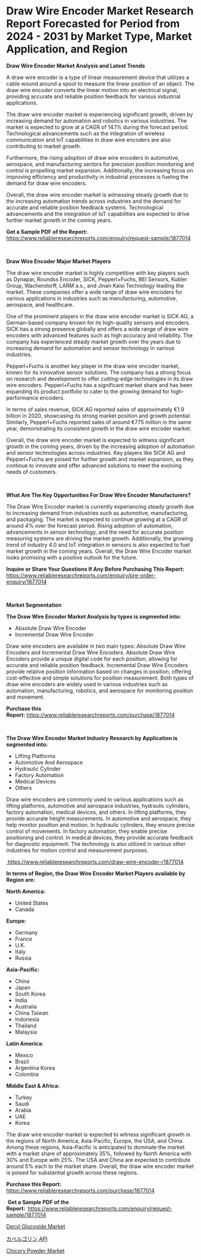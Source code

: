 <p><h1>Draw Wire Encoder Market Research Report Forecasted for Period from 2024 -  2031 by Market Type, Market Application, and Region</h1></p><p><strong>Draw Wire Encoder Market Analysis and Latest Trends</strong></p>
<p><p>A draw wire encoder is a type of linear measurement device that utilizes a cable wound around a spool to measure the linear position of an object. The draw wire encoder converts the linear motion into an electrical signal, providing accurate and reliable position feedback for various industrial applications.</p><p>The draw wire encoder market is experiencing significant growth, driven by increasing demand for automation and robotics in various industries. The market is expected to grow at a CAGR of 14.1% during the forecast period. Technological advancements such as the integration of wireless communication and IoT capabilities in draw wire encoders are also contributing to market growth.</p><p>Furthermore, the rising adoption of draw wire encoders in automotive, aerospace, and manufacturing sectors for precision position monitoring and control is propelling market expansion. Additionally, the increasing focus on improving efficiency and productivity in industrial processes is fueling the demand for draw wire encoders.</p><p>Overall, the draw wire encoder market is witnessing steady growth due to the increasing automation trends across industries and the demand for accurate and reliable position feedback systems. Technological advancements and the integration of IoT capabilities are expected to drive further market growth in the coming years.</p></p>
<p><strong>Get a Sample PDF of the Report:&nbsp;</strong> <a href="https://www.reliableresearchreports.com/enquiry/request-sample/1877014">https://www.reliableresearchreports.com/enquiry/request-sample/1877014</a></p>
<p>&nbsp;</p>
<p><strong>Draw Wire Encoder Major Market Players</strong></p>
<p><p>The draw wire encoder market is highly competitive with key players such as Dynapar, Roundss Encoder, SICK, Pepperl+Fuchs, BEI Sensors, Kubler Group, Wachendorff, LARM a.s., and Jinan Kaisi Technology leading the market. These companies offer a wide range of draw wire encoders for various applications in industries such as manufacturing, automotive, aerospace, and healthcare.</p><p>One of the prominent players in the draw wire encoder market is SICK AG, a German-based company known for its high-quality sensors and encoders. SICK has a strong presence globally and offers a wide range of draw wire encoders with advanced features such as high accuracy and reliability. The company has experienced steady market growth over the years due to increasing demand for automation and sensor technology in various industries.</p><p>Pepperl+Fuchs is another key player in the draw wire encoder market, known for its innovative sensor solutions. The company has a strong focus on research and development to offer cutting-edge technologies in its draw wire encoders. Pepperl+Fuchs has a significant market share and has been expanding its product portfolio to cater to the growing demand for high-performance encoders.</p><p>In terms of sales revenue, SICK AG reported sales of approximately €1.9 billion in 2020, showcasing its strong market position and growth potential. Similarly, Pepperl+Fuchs reported sales of around €775 million in the same year, demonstrating its consistent growth in the draw wire encoder market.</p><p>Overall, the draw wire encoder market is expected to witness significant growth in the coming years, driven by the increasing adoption of automation and sensor technologies across industries. Key players like SICK AG and Pepperl+Fuchs are poised for further growth and market expansion, as they continue to innovate and offer advanced solutions to meet the evolving needs of customers.</p></p>
<p>&nbsp;</p>
<p><strong>What Are The Key Opportunities For Draw Wire Encoder Manufacturers?</strong></p>
<p><p>The Draw Wire Encoder market is currently experiencing steady growth due to increasing demand from industries such as automotive, manufacturing, and packaging. The market is expected to continue growing at a CAGR of around 4% over the forecast period. Rising adoption of automation, advancements in sensor technology, and the need for accurate position measuring systems are driving the market growth. Additionally, the growing trend of industry 4.0 and IoT integration in sensors is also expected to fuel market growth in the coming years. Overall, the Draw Wire Encoder market looks promising with a positive outlook for the future.</p></p>
<p><strong>Inquire or Share Your Questions If Any Before Purchasing This Report:</strong> <a href="https://www.reliableresearchreports.com/enquiry/pre-order-enquiry/1877014">https://www.reliableresearchreports.com/enquiry/pre-order-enquiry/1877014</a></p>
<p>&nbsp;</p>
<p><strong>Market Segmentation</strong></p>
<p><strong>The Draw Wire Encoder Market Analysis by types is segmented into:</strong></p>
<p><ul><li>Absolute Draw Wire Encoder</li><li>Incremental Draw Wire Encoder</li></ul></p>
<p><p>Draw wire encoders are available in two main types: Absolute Draw Wire Encoders and Incremental Draw Wire Encoders. Absolute Draw Wire Encoders provide a unique digital code for each position, allowing for accurate and reliable position feedback. Incremental Draw Wire Encoders provide relative position information based on changes in position, offering cost-effective and simple solutions for position measurement. Both types of draw wire encoders are widely used in various industries such as automation, manufacturing, robotics, and aerospace for monitoring position and movement.</p></p>
<p><strong>Purchase this Report:&nbsp;</strong><a href="https://www.reliableresearchreports.com/purchase/1877014">https://www.reliableresearchreports.com/purchase/1877014</a></p>
<p>&nbsp;</p>
<p><strong>The Draw Wire Encoder Market Industry Research by Application is segmented into:</strong></p>
<p><ul><li>Lifting Platforms</li><li>Automotive And Aerospace</li><li>Hydraulic Cylinder</li><li>Factory Automation</li><li>Medical Devices</li><li>Others</li></ul></p>
<p><p>Draw wire encoders are commonly used in various applications such as lifting platforms, automotive and aerospace industries, hydraulic cylinders, factory automation, medical devices, and others. In lifting platforms, they provide accurate height measurements. In automotive and aerospace, they help monitor position and motion. In hydraulic cylinders, they ensure precise control of movements. In factory automation, they enable precise positioning and control. In medical devices, they provide accurate feedback for diagnostic equipment. The technology is also utilized in various other industries for motion control and measurement purposes.</p></p>
<p><a href="https://www.reliableresearchreports.com/draw-wire-encoder-r1877014">&nbsp;https://www.reliableresearchreports.com/draw-wire-encoder-r1877014</a></p>
<p><strong>In terms of Region, the Draw Wire Encoder Market Players available by Region are:</strong></p>
<p>
    <p> <strong> North America: </strong>
        <ul>
            <li>United States</li>
            <li>Canada</li>
        </ul>
        </p> 
    <p> <strong> Europe: </strong>
        <ul>
            <li>Germany</li>
            <li>France</li>
            <li>U.K.</li>
            <li>Italy</li>
            <li>Russia</li>
        </ul>
        </p> 
    <p> <strong> Asia-Pacific: </strong>
        <ul>
            <li>China</li>
            <li>Japan</li>
            <li>South Korea</li>
            <li>India</li>
            <li>Australia</li>
            <li>China Taiwan</li>
            <li>Indonesia</li>
            <li>Thailand</li>
            <li>Malaysia</li>
        </ul>
        </p> 
    <p> <strong> Latin America: </strong>
        <ul>
            <li>Mexico</li>
            <li>Brazil</li>
            <li>Argentina Korea</li>
            <li>Colombia</li>
        </ul>
        </p> 
    <p> <strong> Middle East & Africa: </strong>
        <ul>
            <li>Turkey</li>
            <li>Saudi</li>
            <li>Arabia</li>
            <li>UAE</li>
            <li>Korea</li>
        </ul>
    </p>
    </p>
<p><p>The draw wire encoder market is expected to witness significant growth in the regions of North America, Asia-Pacific, Europe, the USA, and China. Among these regions, Asia-Pacific is anticipated to dominate the market with a market share of approximately 35%, followed by North America with 30% and Europe with 25%. The USA and China are expected to contribute around 5% each to the market share. Overall, the draw wire encoder market is poised for substantial growth across these regions.</p></p>
<p><strong>Purchase this Report: </strong><a href="https://www.reliableresearchreports.com/purchase/1877014">https://www.reliableresearchreports.com/purchase/1877014</a></p>
<p>&nbsp;<strong>Get a Sample PDF of the Report:&nbsp;&nbsp;</strong><a href="https://www.reliableresearchreports.com/enquiry/request-sample/1877014">https://www.reliableresearchreports.com/enquiry/request-sample/1877014</a></p>
<p><strong></strong></p>
<p><p><a href="https://github.com/zcbxbnir25/Market-Research-Report-List-1/blob/main/decyl-glucoside-market.md">Decyl Glucoside Market</a></p><p><a href="https://github.com/mohamedbakry57/Market-Research-Report-List-4/blob/main/1269608153061.md">カベルゴリン API</a></p><p><a href="https://github.com/brendafegmorris532/Market-Research-Report-List-1/blob/main/chicory-powder-market.md">Chicory Powder Market</a></p></p>
